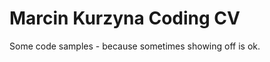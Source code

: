 Marcin Kurzyna Coding CV
======================================================

Some code samples - because sometimes showing off is ok.



